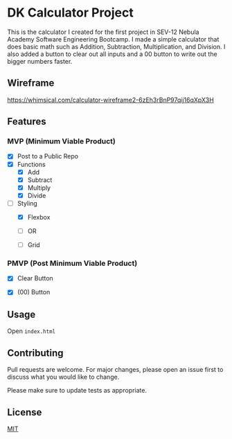 # DK Calculator Project

This is the calculator I created for the first project in SEV-12 Nebula Academy Software Engineering Bootcamp. I made a simple calculator that does basic math such as Addition, Subtraction,  Multiplication, and Division. I also added a button to clear out all inputs and a 00 button to write out the bigger numbers faster. 

## Wireframe
https://whimsical.com/calculator-wireframe2-6zEh3rBnP97qij16qXpX3H
## Features

### MVP (Minimum Viable Product)
- [X] Post to a Public Repo
- [x] Functions
  - [x] Add
  - [x] Subtract
  - [x] Multiply
  - [x] Divide
- [ ] Styling
  - [x] Flexbox
  - [ ] OR
  - [ ] Grid


### PMVP (Post Minimum Viable Product)

- [x] Clear Button
- [x] (00) Button


## Usage

Open `index.html`

## Contributing

Pull requests are welcome. For major changes, please open an issue first
to discuss what you would like to change.

Please make sure to update tests as appropriate.

## License

[MIT](https://choosealicense.com/licenses/mit/)